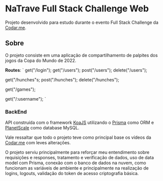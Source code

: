 # NaTrave Full Stack Challenge Web

Projeto desenvolvido para estudo durante o evento Full Stack Challenge da [Codar.me](https://codar.me/).

## Sobre 

O projeto consiste em uma aplicação de compartilhamento de palpites dos jogos da Copa do Mundo de 2022.

**Routes**: 
`
get("/login");
get("/users");
post("/users");
delete("/users");

get("/hunches"s;
post("/hunches");
delete("/hunches");

get("/games");

get("/:username");
`

### BackEnd

API construída com o framework [KoaJS](https://koajs.com/) utilizando o [Prisma](https://www.prisma.io/) como ORM e [PlanetScale](https://planetscale.com/) como database MySQL.

Vale ressaltar que todo o projeto teve como principal base os vídeos da [Codar.me](https://codar.me/) com leves alterações.

O projeto serviu principalmente para reforçar meu entendimento sobre requisições e responses, tratamento e verificação de dados, uso de data model com Prisma, conexão com o banco de dados na nuvem, como funcionam as variáveis de ambiente e principalmente na realização de logins, logouts, validação do token de acesso criptografia básica.